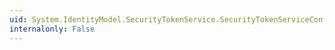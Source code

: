 ```yaml
---
uid: System.IdentityModel.SecurityTokenService.SecurityTokenServiceConfiguration
internalonly: False
---
```

